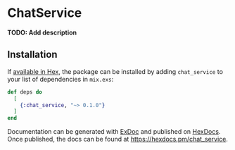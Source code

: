 # ChatService

**TODO: Add description**

## Installation

If [available in Hex](https://hex.pm/docs/publish), the package can be installed
by adding `chat_service` to your list of dependencies in `mix.exs`:

```elixir
def deps do
  [
    {:chat_service, "~> 0.1.0"}
  ]
end
```

Documentation can be generated with [ExDoc](https://github.com/elixir-lang/ex_doc)
and published on [HexDocs](https://hexdocs.pm). Once published, the docs can
be found at <https://hexdocs.pm/chat_service>.

